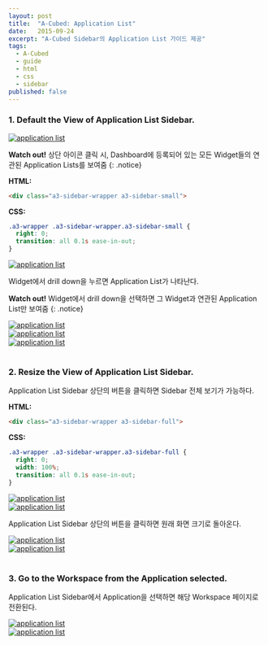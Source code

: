```yaml
---
layout: post
title:  "A-Cubed: Application List"
date:   2015-09-24
excerpt: "A-Cubed Sidebar의 Application List 가이드 제공"
tags:
  - A-Cubed
  - guide
  - html
  - css
  - sidebar
published: false
---
```


### 1. Default the View of Application List Sidebar.

<a href="{{ site.url }}/images/works/20150924/image-42.png"><img src="{{ site.url }}/images/works/20150924/image-42.png" alt="application list"></a>

**Watch out!** 상단 아이콘 클릭 시, Dashboard에 등록되어 있는 모든 Widget들의 연관된 Application Lists를 보여줌
{: .notice}

**HTML:**

```html
<div class="a3-sidebar-wrapper a3-sidebar-small">
```

**CSS:**

```css
.a3-wrapper .a3-sidebar-wrapper.a3-sidebar-small {
  right: 0;
  transition: all 0.1s ease-in-out;
}
```

<a href="{{ site.url }}/images/works/20150924/image-43.png"><img src="{{ site.url }}/images/works/20150924/image-43.png" alt="application list"></a>
<br>

Widget에서 drill down을 누르면 Application List가 나타난다.

**Watch out!** Widget에서 drill down을 선택하면 그 Widget과 연관된 Application List만 보여줌
{: .notice}

<a href="{{ site.url }}/images/works/20150924/image-44.png"><img src="{{ site.url }}/images/works/20150924/image-44.png" alt="application list"></a>
<br>
<a href="{{ site.url }}/images/works/20150924/image-45.png"><img src="{{ site.url }}/images/works/20150924/image-45.png" alt="application list"></a>
<br>
<a href="{{ site.url }}/images/works/20150924/image-46.png"><img src="{{ site.url }}/images/works/20150924/image-46.png" alt="application list"></a>
<br>
<br>

### 2. Resize the View of Application List Sidebar.

Application List Sidebar 상단의 버튼을 클릭하면 Sidebar 전체 보기가 가능하다.

**HTML:**

```html
<div class="a3-sidebar-wrapper a3-sidebar-full">
```

**CSS:**

```css
.a3-wrapper .a3-sidebar-wrapper.a3-sidebar-full {
  right: 0;
  width: 100%;
  transition: all 0.1s ease-in-out;
}
```

<a href="{{ site.url }}/images/works/20150924/image-47.png"><img src="{{ site.url }}/images/works/20150924/image-47.png" alt="application list"></a>
<br>
<a href="{{ site.url }}/images/works/20150924/image-48.png"><img src="{{ site.url }}/images/works/20150924/image-48.png" alt="application list"></a>
<br>

Application List Sidebar 상단의 버튼을 클릭하면 원래 화면 크기로 돌아온다.

<a href="{{ site.url }}/images/works/20150924/image-49.png"><img src="{{ site.url }}/images/works/20150924/image-49.png" alt="application list"></a>
<br>
<a href="{{ site.url }}/images/works/20150924/image-50.png"><img src="{{ site.url }}/images/works/20150924/image-50.png" alt="application list"></a>
<br>
<br>

### 3. Go to the Workspace from the Application selected.

Application List Sidebar에서 Application을 선택하면 해당 Workspace 페이지로 전환된다.

<a href="{{ site.url }}/images/works/20150924/image-51.png"><img src="{{ site.url }}/images/works/20150924/image-51.png" alt="application list"></a>
<br>
<a href="{{ site.url }}/images/works/20150924/image-52.png"><img src="{{ site.url }}/images/works/20150924/image-52.png" alt="application list"></a>